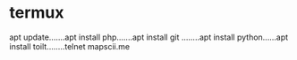 # termux
apt update.......apt install php.......apt install git ........apt install python......apt install toilt........telnet mapscii.me
